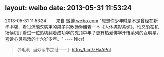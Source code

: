 layout: weibo
date: 2013-05-31 11:53:24
---
2013-05-31 11:53:24  &nbsp;&nbsp;&nbsp;&nbsp;&nbsp;&nbsp; 来自 <a href="http://weibo.com/" rel="nofollow">微博 weibo.com</a>
"想想你少年时是不是曾经在新华书店，看过流浪汉装束的男子兴致勃勃翻着一本《人体摄影美学》，谁又没在机场候机厅看过一位热切翻着成功学的秃顶中年？更有热爱佛学开悟系列的女明星，喜读心灵鸡汤的十六岁少年。" ---- Nice!
>  @毛利: 当众读书之耻——》http://t.cn/zHaAPnl ​​​
